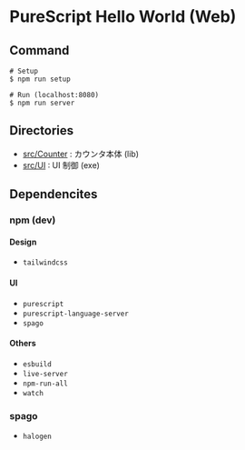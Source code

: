 # PureScript Hello World (Web)

## Command

```
# Setup
$ npm run setup

# Run (localhost:8080)
$ npm run server
```

## Directories

- [src/Counter](./src/Counter) : カウンタ本体 (lib)
- [src/UI](./src/UI) : UI 制御 (exe)

## Dependencites

### npm (dev)

#### Design

- `tailwindcss`

#### UI

- `purescript`
- `purescript-language-server`
- `spago`

#### Others

- `esbuild`
- `live-server`
- `npm-run-all`
- `watch`

### spago

- `halogen`
